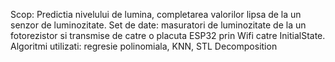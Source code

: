 Scop: Predictia nivelului de lumina, completarea valorilor lipsa de la un senzor de luminozitate.
Set de date: masuratori de luminozitate de la un fotorezistor si transmise de catre o placuta ESP32 prin Wifi catre InitialState.
Algoritmi utilizati: regresie polinomiala, KNN, STL Decomposition
